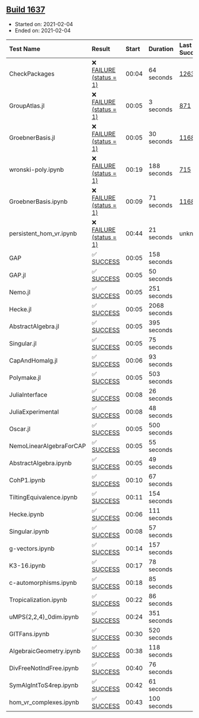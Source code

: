 ## [Build 1637](https://oscarci.mathematik.uni-kl.de/job/oscar-stable/1637/)

* Started on: 2021-02-04
* Ended on: 2021-02-04

| Test Name    | Result | Start | Duration | Last Success | First Failure |
|:-------------|:-------|:------|:---------|:-------------|:--------------|
| CheckPackages | ❌ [FAILURE (status = 1)](https://oscarci.mathematik.uni-kl.de/job/oscar-stable/1637/artifact/logs/build-1637/CheckPackages.log) | 00:04 | 64 seconds | [1263](https://oscarci.mathematik.uni-kl.de/job/oscar-stable/1263/) | [1264](https://oscarci.mathematik.uni-kl.de/job/oscar-stable/1264/) |
| GroupAtlas.jl | ❌ [FAILURE (status = 1)](https://oscarci.mathematik.uni-kl.de/job/oscar-stable/1637/artifact/logs/build-1637/GroupAtlas.jl.log) | 00:05 | 3 seconds | [871](https://oscarci.mathematik.uni-kl.de/job/oscar-stable/871/) | [872](https://oscarci.mathematik.uni-kl.de/job/oscar-stable/872/) |
| GroebnerBasis.jl | ❌ [FAILURE (status = 1)](https://oscarci.mathematik.uni-kl.de/job/oscar-stable/1637/artifact/logs/build-1637/GroebnerBasis.jl.log) | 00:05 | 30 seconds | [1168](https://oscarci.mathematik.uni-kl.de/job/oscar-stable/1168/) | [1169](https://oscarci.mathematik.uni-kl.de/job/oscar-stable/1169/) |
| wronski-poly.ipynb | ❌ [FAILURE (status = 1)](https://oscarci.mathematik.uni-kl.de/job/oscar-stable/1637/artifact/logs/build-1637/wronski-poly.ipynb.log) | 00:19 | 188 seconds | [715](https://oscarci.mathematik.uni-kl.de/job/oscar-stable/715/) | [716](https://oscarci.mathematik.uni-kl.de/job/oscar-stable/716/) |
| GroebnerBasis.ipynb | ❌ [FAILURE (status = 1)](https://oscarci.mathematik.uni-kl.de/job/oscar-stable/1637/artifact/logs/build-1637/GroebnerBasis.ipynb.log) | 00:09 | 71 seconds | [1168](https://oscarci.mathematik.uni-kl.de/job/oscar-stable/1168/) | [1169](https://oscarci.mathematik.uni-kl.de/job/oscar-stable/1169/) |
| persistent_hom_vr.ipynb | ❌ [FAILURE (status = 1)](https://oscarci.mathematik.uni-kl.de/job/oscar-stable/1637/artifact/logs/build-1637/persistent_hom_vr.ipynb.log) | 00:44 | 21 seconds | unknown | unknown |
| GAP | ✅ [SUCCESS](https://oscarci.mathematik.uni-kl.de/job/oscar-stable/1637/artifact/logs/build-1637/GAP.log) | 00:05 | 158 seconds |  |  |
| GAP.jl | ✅ [SUCCESS](https://oscarci.mathematik.uni-kl.de/job/oscar-stable/1637/artifact/logs/build-1637/GAP.jl.log) | 00:05 | 50 seconds |  |  |
| Nemo.jl | ✅ [SUCCESS](https://oscarci.mathematik.uni-kl.de/job/oscar-stable/1637/artifact/logs/build-1637/Nemo.jl.log) | 00:05 | 251 seconds |  |  |
| Hecke.jl | ✅ [SUCCESS](https://oscarci.mathematik.uni-kl.de/job/oscar-stable/1637/artifact/logs/build-1637/Hecke.jl.log) | 00:05 | 2068 seconds |  |  |
| AbstractAlgebra.jl | ✅ [SUCCESS](https://oscarci.mathematik.uni-kl.de/job/oscar-stable/1637/artifact/logs/build-1637/AbstractAlgebra.jl.log) | 00:05 | 395 seconds |  |  |
| Singular.jl | ✅ [SUCCESS](https://oscarci.mathematik.uni-kl.de/job/oscar-stable/1637/artifact/logs/build-1637/Singular.jl.log) | 00:05 | 75 seconds |  |  |
| CapAndHomalg.jl | ✅ [SUCCESS](https://oscarci.mathematik.uni-kl.de/job/oscar-stable/1637/artifact/logs/build-1637/CapAndHomalg.jl.log) | 00:06 | 93 seconds |  |  |
| Polymake.jl | ✅ [SUCCESS](https://oscarci.mathematik.uni-kl.de/job/oscar-stable/1637/artifact/logs/build-1637/Polymake.jl.log) | 00:05 | 503 seconds |  |  |
| JuliaInterface | ✅ [SUCCESS](https://oscarci.mathematik.uni-kl.de/job/oscar-stable/1637/artifact/logs/build-1637/JuliaInterface.log) | 00:08 | 26 seconds |  |  |
| JuliaExperimental | ✅ [SUCCESS](https://oscarci.mathematik.uni-kl.de/job/oscar-stable/1637/artifact/logs/build-1637/JuliaExperimental.log) | 00:08 | 48 seconds |  |  |
| Oscar.jl | ✅ [SUCCESS](https://oscarci.mathematik.uni-kl.de/job/oscar-stable/1637/artifact/logs/build-1637/Oscar.jl.log) | 00:05 | 500 seconds |  |  |
| NemoLinearAlgebraForCAP | ✅ [SUCCESS](https://oscarci.mathematik.uni-kl.de/job/oscar-stable/1637/artifact/logs/build-1637/NemoLinearAlgebraForCAP.log) | 00:05 | 55 seconds |  |  |
| AbstractAlgebra.ipynb | ✅ [SUCCESS](https://oscarci.mathematik.uni-kl.de/job/oscar-stable/1637/artifact/logs/build-1637/AbstractAlgebra.ipynb.log) | 00:05 | 49 seconds |  |  |
| CohP1.ipynb | ✅ [SUCCESS](https://oscarci.mathematik.uni-kl.de/job/oscar-stable/1637/artifact/logs/build-1637/CohP1.ipynb.log) | 00:10 | 67 seconds |  |  |
| TiltingEquivalence.ipynb | ✅ [SUCCESS](https://oscarci.mathematik.uni-kl.de/job/oscar-stable/1637/artifact/logs/build-1637/TiltingEquivalence.ipynb.log) | 00:11 | 154 seconds |  |  |
| Hecke.ipynb | ✅ [SUCCESS](https://oscarci.mathematik.uni-kl.de/job/oscar-stable/1637/artifact/logs/build-1637/Hecke.ipynb.log) | 00:06 | 111 seconds |  |  |
| Singular.ipynb | ✅ [SUCCESS](https://oscarci.mathematik.uni-kl.de/job/oscar-stable/1637/artifact/logs/build-1637/Singular.ipynb.log) | 00:08 | 57 seconds |  |  |
| g-vectors.ipynb | ✅ [SUCCESS](https://oscarci.mathematik.uni-kl.de/job/oscar-stable/1637/artifact/logs/build-1637/g-vectors.ipynb.log) | 00:14 | 157 seconds |  |  |
| K3-16.ipynb | ✅ [SUCCESS](https://oscarci.mathematik.uni-kl.de/job/oscar-stable/1637/artifact/logs/build-1637/K3-16.ipynb.log) | 00:17 | 78 seconds |  |  |
| c-automorphisms.ipynb | ✅ [SUCCESS](https://oscarci.mathematik.uni-kl.de/job/oscar-stable/1637/artifact/logs/build-1637/c-automorphisms.ipynb.log) | 00:18 | 85 seconds |  |  |
| Tropicalization.ipynb | ✅ [SUCCESS](https://oscarci.mathematik.uni-kl.de/job/oscar-stable/1637/artifact/logs/build-1637/Tropicalization.ipynb.log) | 00:22 | 86 seconds |  |  |
| uMPS(2,2,4)_0dim.ipynb | ✅ [SUCCESS](https://oscarci.mathematik.uni-kl.de/job/oscar-stable/1637/artifact/logs/build-1637/uMPS-2-2-4-_0dim.ipynb.log) | 00:24 | 351 seconds |  |  |
| GITFans.ipynb | ✅ [SUCCESS](https://oscarci.mathematik.uni-kl.de/job/oscar-stable/1637/artifact/logs/build-1637/GITFans.ipynb.log) | 00:30 | 520 seconds |  |  |
| AlgebraicGeometry.ipynb | ✅ [SUCCESS](https://oscarci.mathematik.uni-kl.de/job/oscar-stable/1637/artifact/logs/build-1637/AlgebraicGeometry.ipynb.log) | 00:38 | 118 seconds |  |  |
| DivFreeNotIndFree.ipynb | ✅ [SUCCESS](https://oscarci.mathematik.uni-kl.de/job/oscar-stable/1637/artifact/logs/build-1637/DivFreeNotIndFree.ipynb.log) | 00:40 | 76 seconds |  |  |
| SymAlgIntToS4rep.ipynb | ✅ [SUCCESS](https://oscarci.mathematik.uni-kl.de/job/oscar-stable/1637/artifact/logs/build-1637/SymAlgIntToS4rep.ipynb.log) | 00:42 | 61 seconds |  |  |
| hom_vr_complexes.ipynb | ✅ [SUCCESS](https://oscarci.mathematik.uni-kl.de/job/oscar-stable/1637/artifact/logs/build-1637/hom_vr_complexes.ipynb.log) | 00:43 | 100 seconds |  |  |
